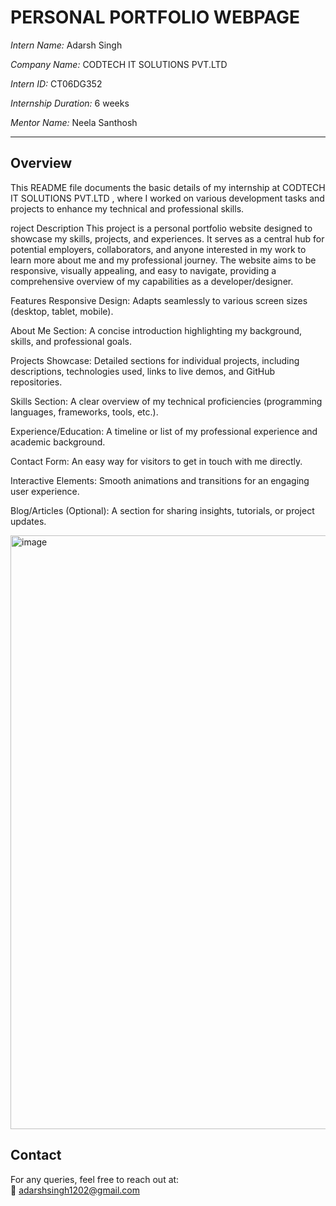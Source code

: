 #  PERSONAL PORTFOLIO WEBPAGE

*Intern Name:* Adarsh Singh 

*Company Name:*  CODTECH IT SOLUTIONS PVT.LTD

*Intern ID:* CT06DG352

*Internship Duration:* 6 weeks

*Mentor Name:* Neela Santhosh

---

## Overview

This README file documents the basic details of my internship at CODTECH IT SOLUTIONS PVT.LTD , where I worked on various development tasks and projects to enhance my technical and professional skills.

roject Description
This project is a personal portfolio website designed to showcase my skills, projects, and experiences. It serves as a central hub for potential employers, collaborators, and anyone interested in my work to learn more about me and my professional journey. The website aims to be responsive, visually appealing, and easy to navigate, providing a comprehensive overview of my capabilities as a developer/designer.

Features
Responsive Design: Adapts seamlessly to various screen sizes (desktop, tablet, mobile).

About Me Section: A concise introduction highlighting my background, skills, and professional goals.

Projects Showcase: Detailed sections for individual projects, including descriptions, technologies used, links to live demos, and GitHub repositories.

Skills Section: A clear overview of my technical proficiencies (programming languages, frameworks, tools, etc.).

Experience/Education: A timeline or list of my professional experience and academic background.

Contact Form: An easy way for visitors to get in touch with me directly.

Interactive Elements: Smooth animations and transitions for an engaging user experience.

Blog/Articles (Optional): A section for sharing insights, tutorials, or project updates.

<img width="1903" height="950" alt="image" src="https://github.com/user-attachments/assets/d41029c3-4345-474b-8035-0645b90deea5" />


## Contact

For any queries, feel free to reach out at:  
📧 adarshsingh1202@gmail.com  
